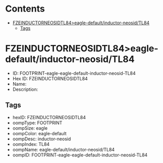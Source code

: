 



Contents
========

* [FZEINDUCTORNEOSIDTL84>eagle-default/inductor-neosid/TL84](#fzeinductorneosidtl84eagle-defaultinductor-neosidtl84)
	* [Tags](#tags)

# FZEINDUCTORNEOSIDTL84>eagle-default/inductor-neosid/TL84

- ID: FOOTPRINT-eagle-eagle-default-inductor-neosid-TL84
- Hex ID: FZEINDUCTORNEOSIDTL84
- Name: 
- Description: 

## Tags

- hexID: FZEINDUCTORNEOSIDTL84
- oompType: FOOTPRINT
- oompSize: eagle
- oompColor: eagle-default
- oompDesc: inductor-neosid
- oompIndex: TL84
- oompName: eagle-default/inductor-neosid/TL84
- oompID: FOOTPRINT-eagle-eagle-default-inductor-neosid-TL84

